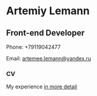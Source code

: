 # Artemiy Lemann
## Front-end Developer

Phone: +79119042477

Email: artemee.lemann@yandex.ru


### CV 

My experience [in more detail](https://lemonypie.github.io)
